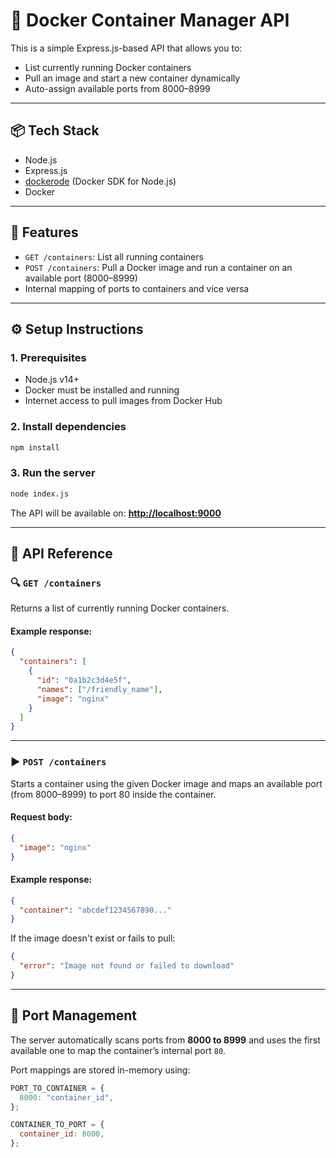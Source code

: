 # 🐳 Docker Container Manager API

This is a simple Express.js-based API that allows you to:

- List currently running Docker containers
- Pull an image and start a new container dynamically
- Auto-assign available ports from 8000–8999

---

## 📦 Tech Stack

- Node.js
- Express.js
- [dockerode](https://github.com/apocas/dockerode) (Docker SDK for Node.js)
- Docker

---

## 🚀 Features

- `GET /containers`: List all running containers
- `POST /containers`: Pull a Docker image and run a container on an available port (8000–8999)
- Internal mapping of ports to containers and vice versa

---

## ⚙️ Setup Instructions

### 1. Prerequisites

- Node.js v14+
- Docker must be installed and running
- Internet access to pull images from Docker Hub

### 2. Install dependencies

```bash
npm install
```

### 3. Run the server

```bash
node index.js
```

The API will be available on:
**[http://localhost:9000](http://localhost:9000)**

---

## 📘 API Reference

### 🔍 `GET /containers`

Returns a list of currently running Docker containers.

#### Example response:

```json
{
  "containers": [
    {
      "id": "0a1b2c3d4e5f",
      "names": ["/friendly_name"],
      "image": "nginx"
    }
  ]
}
```

---

### ▶️ `POST /containers`

Starts a container using the given Docker image and maps an available port (from 8000–8999) to port 80 inside the container.

#### Request body:

```json
{
  "image": "nginx"
}
```

#### Example response:

```json
{
  "container": "abcdef1234567890..."
}
```

If the image doesn't exist or fails to pull:

```json
{
  "error": "Image not found or failed to download"
}
```

---

## 🔌 Port Management

The server automatically scans ports from **8000 to 8999** and uses the first available one to map the container’s internal port `80`.

Port mappings are stored in-memory using:

```js
PORT_TO_CONTAINER = {
  8000: "container_id",
};

CONTAINER_TO_PORT = {
  container_id: 8000,
};
```
